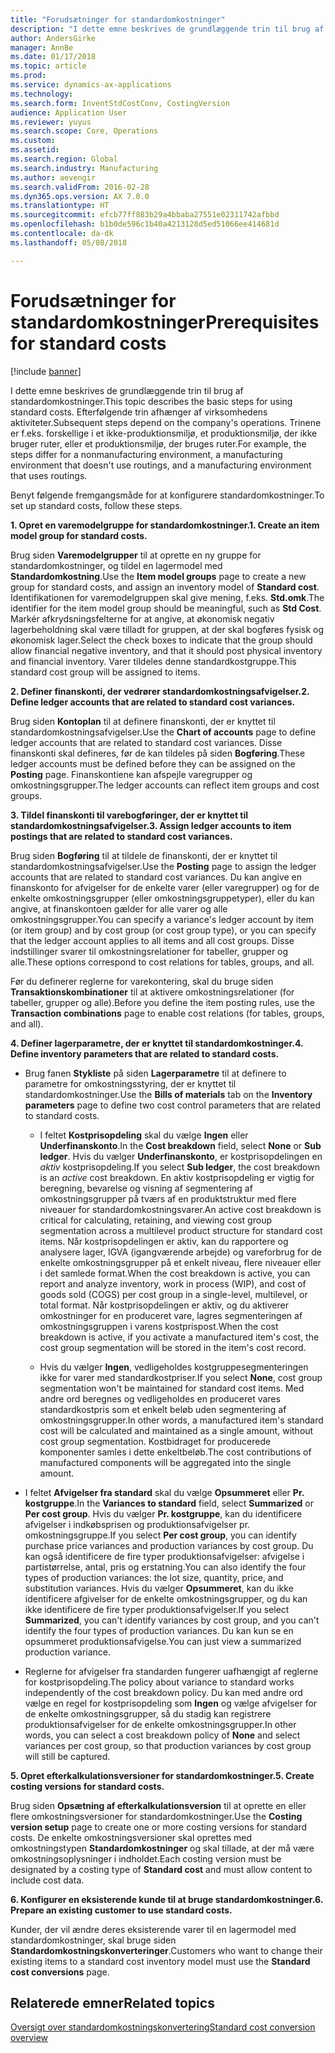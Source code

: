 ```yaml
---
title: "Forudsætninger for standardomkostninger"
description: "I dette emne beskrives de grundlæggende trin til brug af standardomkostninger."
author: AndersGirke
manager: AnnBe
ms.date: 01/17/2018
ms.topic: article
ms.prod: 
ms.service: dynamics-ax-applications
ms.technology: 
ms.search.form: InventStdCostConv, CostingVersion
audience: Application User
ms.reviewer: yuyus
ms.search.scope: Core, Operations
ms.custom: 
ms.assetid: 
ms.search.region: Global
ms.search.industry: Manufacturing
ms.author: aevengir
ms.search.validFrom: 2016-02-28
ms.dyn365.ops.version: AX 7.0.0
ms.translationtype: HT
ms.sourcegitcommit: efcb77ff883b29a4bbaba27551e02311742afbbd
ms.openlocfilehash: b1b0de596c1b40a4213128d5ed51066ee414681d
ms.contentlocale: da-dk
ms.lasthandoff: 05/08/2018

---
```


# <a name="prerequisites-for-standard-costs"></a><span data-ttu-id="caf78-103">Forudsætninger for standardomkostninger</span><span class="sxs-lookup"><span data-stu-id="caf78-103">Prerequisites for standard costs</span></span>

[!include [banner](../includes/banner.md)]

<span data-ttu-id="caf78-104">I dette emne beskrives de grundlæggende trin til brug af standardomkostninger.</span><span class="sxs-lookup"><span data-stu-id="caf78-104">This topic describes the basic steps for using standard costs.</span></span> <span data-ttu-id="caf78-105">Efterfølgende trin afhænger af virksomhedens aktiviteter.</span><span class="sxs-lookup"><span data-stu-id="caf78-105">Subsequent steps depend on the company's operations.</span></span> <span data-ttu-id="caf78-106">Trinene er f.eks. forskellige i et ikke-produktionsmiljø, et produktionsmiljø, der ikke bruger ruter, eller et produktionsmiljø, der bruges ruter.</span><span class="sxs-lookup"><span data-stu-id="caf78-106">For example, the steps differ for a nonmanufacturing environment, a manufacturing environment that doesn't use routings, and a manufacturing environment that uses routings.</span></span> 

<span data-ttu-id="caf78-107">Benyt følgende fremgangsmåde for at konfigurere standardomkostninger.</span><span class="sxs-lookup"><span data-stu-id="caf78-107">To set up standard costs, follow these steps.</span></span>

<span data-ttu-id="caf78-108">**1. Opret en varemodelgruppe for standardomkostninger.**</span><span class="sxs-lookup"><span data-stu-id="caf78-108">**1. Create an item model group for standard costs.**</span></span>

<span data-ttu-id="caf78-109">Brug siden **Varemodelgrupper** til at oprette en ny gruppe for standardomkostninger, og tildel en lagermodel med **Standardomkostning**.</span><span class="sxs-lookup"><span data-stu-id="caf78-109">Use the **Item model groups** page to create a new group for standard costs, and assign an inventory model of **Standard cost**.</span></span> <span data-ttu-id="caf78-110">Identifikationen for varemodelgruppen skal give mening, f.eks. **Std.omk**.</span><span class="sxs-lookup"><span data-stu-id="caf78-110">The identifier for the item model group should be meaningful, such as **Std Cost**.</span></span> <span data-ttu-id="caf78-111">Markér afkrydsningsfelterne for at angive, at økonomisk negativ lagerbeholdning skal være tilladt for gruppen, at der skal bogføres fysisk og økonomisk lager.</span><span class="sxs-lookup"><span data-stu-id="caf78-111">Select the check boxes to indicate that the group should allow financial negative inventory, and that it should post physical inventory and financial inventory.</span></span> <span data-ttu-id="caf78-112">Varer tildeles denne standardkostgruppe.</span><span class="sxs-lookup"><span data-stu-id="caf78-112">This standard cost group will be assigned to items.</span></span>

<span data-ttu-id="caf78-113">**2. Definer finanskonti, der vedrører standardomkostningsafvigelser.**</span><span class="sxs-lookup"><span data-stu-id="caf78-113">**2. Define ledger accounts that are related to standard cost variances.**</span></span> 

<span data-ttu-id="caf78-114">Brug siden **Kontoplan** til at definere finanskonti, der er knyttet til standardomkostningsafvigelser.</span><span class="sxs-lookup"><span data-stu-id="caf78-114">Use the **Chart of accounts** page to define ledger accounts that are related to standard cost variances.</span></span> <span data-ttu-id="caf78-115">Disse finanskonti skal defineres, før de kan tildeles på siden **Bogføring**.</span><span class="sxs-lookup"><span data-stu-id="caf78-115">These ledger accounts must be defined before they can be assigned on the **Posting** page.</span></span> <span data-ttu-id="caf78-116">Finanskontiene kan afspejle varegrupper og omkostningsgrupper.</span><span class="sxs-lookup"><span data-stu-id="caf78-116">The ledger accounts can reflect item groups and cost groups.</span></span>

<span data-ttu-id="caf78-117">**3. Tildel finanskonti til varebogføringer, der er knyttet til standardomkostningsafvigelser.**</span><span class="sxs-lookup"><span data-stu-id="caf78-117">**3. Assign ledger accounts to item postings that are related to standard cost variances.**</span></span> 

<span data-ttu-id="caf78-118">Brug siden **Bogføring** til at tildele de finanskonti, der er knyttet til standardomkostningsafvigelser.</span><span class="sxs-lookup"><span data-stu-id="caf78-118">Use the **Posting** page to assign the ledger accounts that are related to standard cost variances.</span></span> <span data-ttu-id="caf78-119">Du kan angive en finanskonto for afvigelser for de enkelte varer (eller varegrupper) og for de enkelte omkostningsgrupper (eller omkostningsgruppetyper), eller du kan angive, at finanskontoen gælder for alle varer og alle omkostningsgrupper.</span><span class="sxs-lookup"><span data-stu-id="caf78-119">You can specify a variance's ledger account by item (or item group) and by cost group (or cost group type), or you can specify that the ledger account applies to all items and all cost groups.</span></span> <span data-ttu-id="caf78-120">Disse indstillinger svarer til omkostningsrelationer for tabeller, grupper og alle.</span><span class="sxs-lookup"><span data-stu-id="caf78-120">These options correspond to cost relations for tables, groups, and all.</span></span> 

<span data-ttu-id="caf78-121">Før du definerer reglerne for varekontering, skal du bruge siden **Transaktionskombinationer** til at aktivere omkostningsrelationer (for tabeller, grupper og alle).</span><span class="sxs-lookup"><span data-stu-id="caf78-121">Before you define the item posting rules, use the **Transaction combinations** page to enable cost relations (for tables, groups, and all).</span></span>

<span data-ttu-id="caf78-122">**4. Definer lagerparametre, der er knyttet til standardomkostninger.**</span><span class="sxs-lookup"><span data-stu-id="caf78-122">**4. Define inventory parameters that are related to standard costs.**</span></span> 

-  <span data-ttu-id="caf78-123">Brug fanen **Stykliste** på siden **Lagerparametre** til at definere to parametre for omkostningsstyring, der er knyttet til standardomkostninger.</span><span class="sxs-lookup"><span data-stu-id="caf78-123">Use the **Bills of materials** tab on the **Inventory parameters** page to define two cost control parameters that are related to standard costs.</span></span> 

    -  <span data-ttu-id="caf78-124">I feltet **Kostprisopdeling** skal du vælge **Ingen** eller **Underfinanskonto**.</span><span class="sxs-lookup"><span data-stu-id="caf78-124">In the **Cost breakdown** field, select **None** or **Sub ledger**.</span></span> <span data-ttu-id="caf78-125">Hvis du vælger **Underfinanskonto**, er kostprisopdelingen en *aktiv* kostprisopdeling.</span><span class="sxs-lookup"><span data-stu-id="caf78-125">If you select **Sub ledger**, the cost breakdown is an *active* cost breakdown.</span></span> <span data-ttu-id="caf78-126">En aktiv kostprisopdeling er vigtig for beregning, bevarelse og visning af segmentering af omkostningsgrupper på tværs af en produktstruktur med flere niveauer for standardomkostningsvarer.</span><span class="sxs-lookup"><span data-stu-id="caf78-126">An active cost breakdown is critical for calculating, retaining, and viewing cost group segmentation across a multilevel product structure for standard cost items.</span></span> <span data-ttu-id="caf78-127">Når kostprisopdelingen er aktiv, kan du rapportere og analysere lager, IGVA (igangværende arbejde) og vareforbrug for de enkelte omkostningsgrupper på et enkelt niveau, flere niveauer eller i det samlede format.</span><span class="sxs-lookup"><span data-stu-id="caf78-127">When the cost breakdown is active, you can report and analyze inventory, work in process (WIP), and cost of goods sold (COGS) per cost group in a single-level, multilevel, or total format.</span></span> <span data-ttu-id="caf78-128">Når kostprisopdelingen er aktiv, og du aktiverer omkostninger for en produceret vare, lagres segmenteringen af omkostningsgruppen i varens kostprispost.</span><span class="sxs-lookup"><span data-stu-id="caf78-128">When the cost breakdown is active, if you activate a manufactured item's cost, the cost group segmentation will be stored in the item's cost record.</span></span> 

    -  <span data-ttu-id="caf78-129">Hvis du vælger **Ingen**, vedligeholdes kostgruppesegmenteringen ikke for varer med standardkostpriser.</span><span class="sxs-lookup"><span data-stu-id="caf78-129">If you select **None**, cost group segmentation won't be maintained for standard cost items.</span></span> <span data-ttu-id="caf78-130">Med andre ord beregnes og vedligeholdes en produceret vares standardkostpris som et enkelt beløb uden segmentering af omkostningsgrupper.</span><span class="sxs-lookup"><span data-stu-id="caf78-130">In other words, a manufactured item's standard cost will be calculated and maintained as a single amount, without cost group segmentation.</span></span> <span data-ttu-id="caf78-131">Kostbidraget for producerede komponenter samles i dette enkeltbeløb.</span><span class="sxs-lookup"><span data-stu-id="caf78-131">The cost contributions of manufactured components will be aggregated into the single amount.</span></span>

-  <span data-ttu-id="caf78-132">I feltet **Afvigelser fra standard** skal du vælge **Opsummeret** eller **Pr. kostgruppe**.</span><span class="sxs-lookup"><span data-stu-id="caf78-132">In the **Variances to standard** field, select **Summarized** or **Per cost group**.</span></span> <span data-ttu-id="caf78-133">Hvis du vælger **Pr. kostgruppe**, kan du identificere afvigelser i indkøbsprisen og produktionsafvigelser pr. omkostningsgruppe.</span><span class="sxs-lookup"><span data-stu-id="caf78-133">If you select **Per cost group**, you can identify purchase price variances and production variances by cost group.</span></span> <span data-ttu-id="caf78-134">Du kan også identificere de fire typer produktionsafvigelser: afvigelse i partistørrelse, antal, pris og erstatning.</span><span class="sxs-lookup"><span data-stu-id="caf78-134">You can also identify the four types of production variances: the lot size, quantity, price, and substitution variances.</span></span> <span data-ttu-id="caf78-135">Hvis du vælger **Opsummeret**, kan du ikke identificere afgivelser for de enkelte omkostningsgrupper, og du kan ikke identificere de fire typer produktionsafvigelser.</span><span class="sxs-lookup"><span data-stu-id="caf78-135">If you select **Summarized**, you can't identify variances by cost group, and you can't identify the four types of production variances.</span></span> <span data-ttu-id="caf78-136">Du kan kun se en opsummeret produktionsafvigelse.</span><span class="sxs-lookup"><span data-stu-id="caf78-136">You can just view a summarized production variance.</span></span>

-  <span data-ttu-id="caf78-137">Reglerne for afvigelser fra standarden fungerer uafhængigt af reglerne for kostprisopdeling.</span><span class="sxs-lookup"><span data-stu-id="caf78-137">The policy about variance to standard works independently of the cost breakdown policy.</span></span> <span data-ttu-id="caf78-138">Du kan med andre ord vælge en regel for kostprisopdeling som **Ingen** og vælge afvigelser for de enkelte omkostningsgrupper, så du stadig kan registrere produktionsafvigelser for de enkelte omkostningsgrupper.</span><span class="sxs-lookup"><span data-stu-id="caf78-138">In other words, you can select a cost breakdown policy of **None** and select variances per cost group, so that production variances by cost group will still be captured.</span></span>

<span data-ttu-id="caf78-139">**5. Opret efterkalkulationsversioner for standardomkostninger.**</span><span class="sxs-lookup"><span data-stu-id="caf78-139">**5. Create costing versions for standard costs.**</span></span> 

<span data-ttu-id="caf78-140">Brug siden **Opsætning af efterkalkulationsversion** til at oprette en eller flere omkostningsversioner for standardomkostninger.</span><span class="sxs-lookup"><span data-stu-id="caf78-140">Use the **Costing version setup** page to create one or more costing versions for standard costs.</span></span> <span data-ttu-id="caf78-141">De enkelte omkostningsversioner skal oprettes med omkostningstypen **Standardomkostninger** og skal tillade, at der må være omkostningsoplysninger i indholdet.</span><span class="sxs-lookup"><span data-stu-id="caf78-141">Each costing version must be designated by a costing type of **Standard cost** and must allow content to include cost data.</span></span>

<span data-ttu-id="caf78-142">**6. Konfigurer en eksisterende kunde til at bruge standardomkostninger.**</span><span class="sxs-lookup"><span data-stu-id="caf78-142">**6. Prepare an existing customer to use standard costs.**</span></span> 

<span data-ttu-id="caf78-143">Kunder, der vil ændre deres eksisterende varer til en lagermodel med standardomkostninger, skal bruge siden **Standardomkostningskonverteringer**.</span><span class="sxs-lookup"><span data-stu-id="caf78-143">Customers who want to change their existing items to a standard cost inventory model must use the **Standard cost conversions** page.</span></span>


<a name="related-topics"></a><span data-ttu-id="caf78-144">Relaterede emner</span><span class="sxs-lookup"><span data-stu-id="caf78-144">Related topics</span></span>
--------

[<span data-ttu-id="caf78-145">Oversigt over standardomkostningskonvertering</span><span class="sxs-lookup"><span data-stu-id="caf78-145">Standard cost conversion overview</span></span>](standard-cost-conversion-overview.md)


